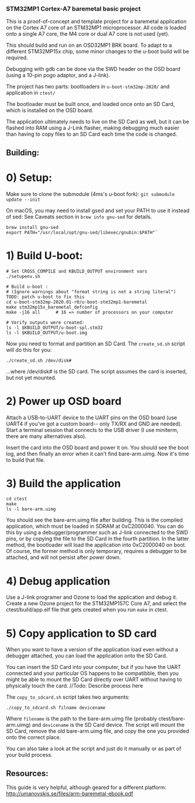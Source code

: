 ### STM32MP1 Cortex-A7 baremetal basic project

This is a proof-of-concept and template project for a baremetal application on the Cortex A7 core of an STM32MP1 microprocessor.
All code is loaded onto a single A7 core, the M4 core or dual A7 core is not used (yet).

This should build and run on an OSD32MP1 BRK board. To adapt to a different STM32MP15x chip, some minor changes to the u-boot build will be required.

Debugging with gdb can be done via the SWD header on the OSD board (using a 10-pin pogo adaptor, and a J-link).

The project has two parts: bootloaders in `u-boot-stm32mp-2020/` and application in `ctest/`

The bootloader must be built once, and loaded once onto an SD Card, which is installed on the OSD board. 

The application ultimately needs to live on the SD Card as well, but it can be flashed into RAM using a J-Link flasher, making debugging much easier than having to copy files to an SD Card each time the code is changed.


## Building:

# 0) Setup:

Make sure to clone the submodule (4ms's u-boot fork):
`git submodule update --init`

On macOS, you may need to install gsed and set your PATH to use it instead of sed:
See Caveats section in `brew info gnu-sed` for details.
```
brew install gnu-sed
export PATH="/usr/local/opt/gnu-sed/libexec/gnubin:$PATH"`
```

# 1) Build U-boot:

```
# Set CROSS_COMPILE and KBUILD_OUTPUT environment vars
./setupenv.sh

# Build u-boot :
# (Ignore warnings about "format string is not a string literal") TODO: patch u-boot to fix this
cd u-boot-stm32mp-2020.01-r0/u-boot-stm32mp1-baremetal
make stm32mp15x_baremetal_defconfig
make -j16 all      # 16 => number of processors on your computer

# Verify outputs were created:
ls -l $KBUILD_OUTPUT/u-boot-spl.stm32
ls -l $KBUILD_OUTPUT/u-boot.img
```

Now you need to format and partition an SD Card. The `create_sd.sh` script will do this for you:
```
./create_sd.sh /dev/disk#
```
...where /dev/disk# is the SD card. The script assumes the card is inserted, but not yet mounted.

# 2) Power up OSD board

Attach a USB-to-UART device to the UART pins on the OSD board (use UART4 if you've got a custom board-- only TX/RX and GND are needed).
Start a terminal session that connects to the USB driver (I use miniterm, there are many alternatives also).

Insert the card into the OSD board and power it on. You should see the boot log, and then finally an error when it can't find
bare-arm.uimg. Now it's time to build that file.

# 3) Build the application
```
cd ctest
make 
ls -l bare-arm.uimg
```
You should see the bare-arm.uimg file after building. This is the compiled application, which must be loaded
in SDRAM at 0xC2000040. You can do this by using a debugger/programmer such as J-link connected to the SWD pins,
or by copying the file to the SD Card in the fourth partition. In the latter method, the bootloader will load the application into 
0xC2000040 on boot. Of course, the former method is only temporary, requires a debugger to be attached, and will not persist after power down.

# 4) Debug application

Use a J-link programer and Ozone to load the application and debug it. Create a new Ozone project for the STM32MP157C Core A7, and select the ctest/build/app.elf
file that gets created when you run `make` in ctest.

# 5) Copy application to SD card

When you want to have a version of the application load even without a debugger attached, you can load the application onto the SD Card.

You can insert the SD Card into your computer, but if you have the UART connected and your particular OS happens to be compatibble, then you might be able to mount the SD Card directly over UART without having to physically touch the card. 
//Todo: Describe process here

The `copy_to_sdcard.sh` script takes two arguments:
```
./copy_to_sdcard.sh filname devicename
```
Where `filename` is the path to the bare-arm.uimg file (probably ctest/bare-arm.uimg) and `devicename` is the SD Card device.
The script will mount the SD Card, remove the old bare-arm.uimg file, and copy the one you provided onto the correct place.

You can also take a look at the script and just do it manually or as part of your build process.

## Resources:

This guide is very helpful, although geared for a different platform:
http://umanovskis.se/files/arm-baremetal-ebook.pdf

